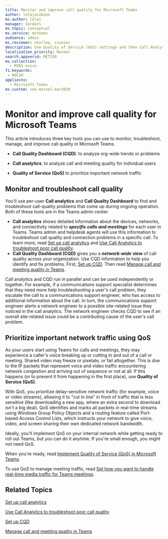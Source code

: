 ```yaml
---
title: Monitor and improve call quality for Microsoft Teams
author: lolajacobsen
ms.author: lolaj
manager: Serdars
ms.topic: conceptual
ms.service: msteams
audience: admin
ms.reviewer: vkorlep, siunies
description: Use Quality of Service (QoS) settings and then Call Analytics and Call Quality Dashboard in Microsoft Teams.
localization_priority: Normal
search.appverid: MET150
ms.collection: 
  - M365-voice
f1.keywords:
 - NOCSH
appliesto: 
  - Microsoft Teams
ms.custom: seo-marvel-mar2020
---
```


# Monitor and improve call quality for Microsoft Teams

This article introduces three key tools you can use to monitor, troubleshoot, manage, and improve call quality in Microsoft Teams. 

- **Call Quality Dashboard (CQD)**: to analyze org-wide trends or problems

- **Call analytics**: to analyze call and meeting quality for individual users

- **Quality of Service (QoS)** to prioritize important network traffic



## Monitor and troubleshoot call quality
You'll use per-user **Call analytics** and **Call Quality Dashboard** to find and troubleshoot call-quality problems that come up during ongoing operation. Both of these tools are in the Teams admin center.

 - **Call analytics** shows detailed information about the devices, networks, and connectivity related to  ***specific calls and meetings*** for each user in Teams. Teams admin and helpdesk agents will use this information to troubleshoot call quality and connection problems in a specific call. To learn more, read [Set up call analytics](set-up-call-analytics.md) and [Use Call Analytics to troubleshoot poor call quality](use-call-analytics-to-troubleshoot-poor-call-quality.md).
 - **Call Quality Dashboard (CQD)** gives you a ***network-wide view*** of call quality across your organization. Use CQD information to help you identify and fix problems. First, [Set up CQD](turning-on-and-using-call-quality-dashboard.md). Then read [Manage call and meeting quality in Teams](quality-of-experience-review-guide.md).

 Call analytics and CQD run in parallel and can be used independently or together. For example, if a communications support specialist determines that they need more help troubleshooting a user's call problem, they escalate the call to a communications support engineer, who has access to additional information about the call. In turn, the communications support engineer alerts a network engineer to a possible site-related issue they noticed in the call analytics. The network engineer checks CQD to see if an overall site-related issue could be a contributing cause of the user's call problem.


## Prioritize important network traffic using QoS
As your users start using Teams for calls and meetings, they may experience a caller's voice breaking up or cutting in and out of a call or meeting. Shared video may freeze or pixelate, or fail altogether. This is due to the IP packets that represent voice and video traffic encountering network congestion and arriving out of sequence or not at all. If this happens (or to prevent it from happening in the first place), use **Quality of Service (QoS)**. 

With QoS, you prioritize delay-sensitive network traffic (for example, voice or video streams), allowing it to "cut in line" in front of traffic that is less sensitive (like downloading a new app, where an extra second to download isn't a big deal). QoS identifies and marks all packets in real-time streams using Windows Group Policy Objects and a routing feature called Port-based Access Control Lists, which instructs your network to give voice, video, and screen sharing their own dedicated network bandwidth.

Ideally, you'll implement QoS on your internal network while getting ready to roll out Teams, but you can do it anytime. If you're small enough, you might not need QoS.

When you're ready, read [Implement Quality of Service (QoS) in Microsoft Teams](QoS-in-Teams.md).

To use QoS to manage meeting traffic, read [Set how you want to handle real-time media traffic for Teams meetings](meeting-settings-in-teams.md#set-how-you-want-to-handle-real-time-media-traffic-for-teams-meetings).


## Related Topics

[Set up call analytics](set-up-call-analytics.md)

[Use Call Analytics to troubleshoot poor call quality](use-call-analytics-to-troubleshoot-poor-call-quality.md)

[Set up CQD](turning-on-and-using-call-quality-dashboard.md)

[Manage call and meeting quality in Teams](quality-of-experience-review-guide.md)

